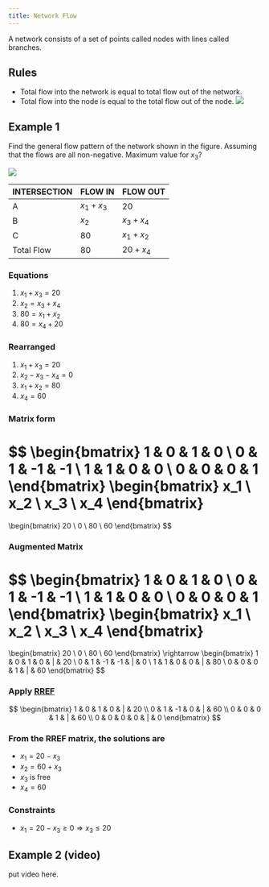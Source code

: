 ```yaml
---
title: Network Flow
---
```


A network consists of a set of points called nodes with lines called branches.
## Rules
- Total flow into the network is equal to total flow out of the network.
- Total flow into the node is equal to the total flow out of the node.
![](../attachments/cleanshot-2025-02-01-at-1228412x.png)
## Example 1
Find the general flow pattern of the network shown in the figure.
Assuming that the flows are all non-negative. Maximum value for $x_3$?

![](../attachments/cleanshot-2025-02-01-at-1229462x.png)

| INTERSECTION | FLOW IN     | FLOW OUT    |
| ------------ | ----------- | ----------- |
| A            | $x_1 + x_3$ | 20          |
| B            | $x_2$       | $x_3 + x_4$ |
| C            | 80          | $x_1 + x_2$ |
| Total Flow   | 80          | $20 + x_4$  |
### Equations
1. $x_1 + x_3 = 20$
2. $x_2 = x_3 + x_4$
3. $80 = x_1 + x_2$
4. $80 = x_4 + 20$
### Rearranged
1. $x_1 + x_3 = 20$
2. $x_2 - x_3 - x_4 = 0$
3. $x_1 + x_2 = 80$
4. $x_4 = 60$
### Matrix form

$$
\begin{bmatrix}
1 & 0 & 1 & 0 \\
0 & 1 & -1 & -1 \\
1 & 1 & 0 & 0 \\
0 & 0 & 0 & 1
\end{bmatrix}
\begin{bmatrix}
x_1 \\
x_2 \\
x_3 \\
x_4
\end{bmatrix}
=
\begin{bmatrix}
20 \\
0 \\
80 \\
60
\end{bmatrix}
$$
### Augmented Matrix
$$
\begin{bmatrix}
1 & 0 & 1 & 0 \\
0 & 1 & -1 & -1 \\
1 & 1 & 0 & 0 \\
0 & 0 & 0 & 1
\end{bmatrix}
\begin{bmatrix}
x_1 \\
x_2 \\
x_3 \\
x_4
\end{bmatrix}
=
\begin{bmatrix}
20 \\
0 \\
80 \\
60
\end{bmatrix}
\rightarrow
\begin{bmatrix}
1 & 0 & 1 & 0 & | & 20 \\
0 & 1 & -1 & -1 & | & 0 \\
1 & 1 & 0 & 0 & | & 80 \\
0 & 0 & 0 & 1 & | & 60
\end{bmatrix}
$$

### Apply [RREF](/matrices-and-linear-transformations/reduced-row-echelon-form)
$$
\begin{bmatrix}
1 & 0 & 1 & 0 & | & 20 \\
0 & 1 & -1 & 0 & | & 60 \\
0 & 0 & 0 & 1 & | & 60 \\
0 & 0 & 0 & 0 & | & 0
\end{bmatrix}
$$
### From the RREF matrix, the solutions are
-  $x_1 = 20 - x_3$
-  $x_2 = 60 + x_3$
-  $x_3$ is free
-  $x_4 = 60$
### Constraints
-  $x_1 = 20 - x_3 \geq 0 \Rightarrow x_3 \leq 20$
## Example 2 (video)
put video here.